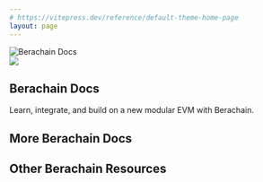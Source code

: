 ```yaml
---
# https://vitepress.dev/reference/default-theme-home-page
layout: page
---
```


<script setup>
  import Feature from '@berachain/ui/Feature';
  import config from '@berachain/config/constants.json';
  import { IconVocabulary, IconTerminal, IconServer, IconBrandGithub, IconSearch, IconGavel, IconRefresh, IconWorld, IconMoneybag } from '@tabler/icons-vue';
</script>

<!-- START -->
<section class="VPHero">
  <div class="container">
    <div>
      <div class="VPImageBackground"></div>
      <img class="VPImage" src="/DocsBear.png" alt="Berachain Docs" />
    </div>
    <div>
      <span class="logo">
        <img src="/assets/berachain-icon.svg" />
      </span>
      <h1 class="title">Berachain Docs</h1>
      <p class="description">Learn, integrate, and build on a new modular EVM with Berachain.</p>
    </div>
  </div>
</section>

<section class="features">
  <Feature
    title="Learn About Berachain"
    description="Understand the fundamentals of the Berachain protocol"
    link="/learn/"
    :icon="IconVocabulary"
  />
  <Feature
    title="Developers"
    description="Get up and running and start building with Berachain"
    link="/developers/"
    :icon="IconTerminal"
  />
  <Feature
    title="Run a Node"
    description="Set up and configure a validator, RPC node, and more"
    link="/nodes/"
    :icon="IconServer"
  />
</section>

## More Berachain Docs

<section class="features">
  <Feature
    title="BEX Docs"
    description="Berachain Native DEX Docs"
    :link="config.websites.docsBex.url"
    image="/assets/BEX.png"
    type="alt"
  />
</section>

## Other Berachain Resources

<section class="features">
  <Feature
    title="BeaconKit"
    description="BeaconKit Repo"
    link="https://github.com/berachain/beacon-kit"
    :icon="IconBrandGithub"
    type="alt"
  />
  <Feature
    title="Berascan"
    target="_blank"
    description="Block Explorer"
    :link="config.mainnet.dapps.berascan.url"
    :icon="IconSearch"
    type="alt"
  />
<Feature
    title="Bera Hub"
    description="Manage $BGT"
    :link="config.mainnet.dapps.hub.url"
    :icon="IconGavel"
      type="alt"
  />
<Feature
    title="BEX"
    description="Berachain Native DEX"
    :link="config.mainnet.dapps.bex.url"
    :icon="IconRefresh"
      type="alt"
    />
<Feature
    title="Honey Swap"
    description="Berachain $HONEY Swapping"
    :link="config.mainnet.dapps.honeySwap.url"
    :icon="IconMoneybag"
    type="alt"
    />
<Feature
    title="Berachain Foundation"
    description="Main Foundation Website"
    :link="config.mainnet.dapps.foundation.url"
    :icon="IconWorld"
    type="alt"
  />

</section>

<style>
  .custom-block.warning {
    margin-bottom: 24px;
    padding: 24px;
  }

  .custom-block.warning h2 {
    border: none;
    font-weight: bold;
    padding: 0;
    margin-top: 0;
    color: var(--vp-c-brand-1);
  }

  .custom-block.warning p {
    margin: 0;
  }

  .VPPage {
    padding: 32px 24px 96px 24px;
  }

  .VPPage .VPHero .container {
    display: flex;
    flex-direction: column;
    justify-content: space-between;
    padding-bottom: 60px;
  }

  .VPPage .VPHero .VPImageBackground {
    background-image: var(--vp-home-hero-image-background-image);
    border-radius: 50%;
    width: 192px;
    height: 192px;
    position: absolute;
    filter: var(--vp-home-hero-image-filter);
    left: 0;
    right: 0;
    margin: 0 auto;
  }

  .VPPage .VPHero .VPImage {
    position: relative;
    max-width: 192px;
    max-height: 192px;
    margin: 0 auto 15px auto;
    z-index: 10;
  }

  .VPPage .VPHero .logo {
    display: block;
    font-size: 32px;
    text-align: center;
  }

  .VPPage .VPHero .logo img {
    height: 30px;
    margin: 10px auto;
  }

  .VPPage .VPHero .title {
    font-size: 32px;
    font-weight: 700;
    text-align: center;
  }

  .VPPage .VPHero .description {
    font-size: 18px;
    line-height: 28px;
    font-weight: 500;
    text-align: center;
    color: var(--vp-c-text-2);
  }

  .VPPage h1 {
    letter-spacing: -0.02em;
    line-height: 40px;
    font-size: 28px;
    font-family: var(--vp-font-family-base);
    font-weight: 600;
  }

  .VPPage h2 {
    margin: 48px 0 16px;
    border-top: 1px solid var(--vp-c-divider);
    padding-top: 24px;
    letter-spacing: -0.02em;
    line-height: 32px;
    font-size: 24px;
    font-weight: 600;
  }

  .VPPage p {
    margin: 16px 0;
  }

  .VPPage ul {
    list-style: disc;
    padding-left: 1.25rem;
    margin: 16px 0;
    line-height: 24px;
  }

  .VPPage ul li a {
    color: var(--vp-c-brand-1);
    font-weight: 500;
    text-decoration: underline;
    text-underline-offset: 2px;
  }

  .VPPage .features {
    display: flex;
    gap: 16px;
    flex-flow: row wrap;
  }

  .VPPage .features > .VPFeature {
    flex: 1 1 100%;
  }

  @media (min-width: 768px) {
    .VPPage {
      padding: 48px 32px 96px 32px;
    }

    .VPPage h1 {
      letter-spacing: -0.02em;
      line-height: 40px;
    font-size: 32px;
    }
  }
  @media (min-width: 960px) {
    .VPPage {
      padding: 48px 32px 96px 32px;
    }

    .VPPage .VPHero .container {
      flex-direction: row-reverse;
      padding-bottom: 80px;
      align-items: center;
    }

    .VPPage .VPHero .logo {
      font-size: 56px;
      text-align: left;
      height: 72px;
      line-height: 72px;
      margin-bottom: 20px;
    }

    .VPPage .VPHero .logo img {
      height: 48px;
      margin-left: 0px;
      margin-right: 0px;
    }

    .VPPage .VPHero .title {
      font-size: 56px;
      line-height: 64px;
      text-align: left;
    }

    .VPPage .VPHero .description {
      line-height: 36px;
    font-size: 24px;
      text-align: left;
    }

    .VPPage .VPHero .VPImage {
      max-width: 320px;
      max-height: 320px;
    }

    .VPPage .VPHero .VPImageBackground {
      width: 320px;
      height: 320px;
      left: auto;
      right: auto;
      margin: 0;
    }
  }
  @media (min-width: 1440px) {
    .VPPage .features > .VPFeature {
      flex: 1 1 30%;
    }
  }
</style>
